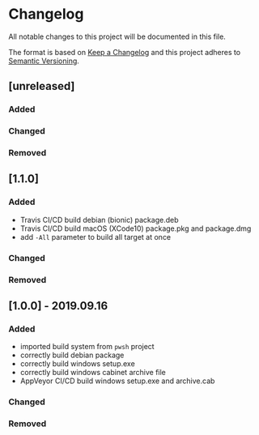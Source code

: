 # Changelog

All notable changes to this project will be documented in this file.

The format is based on [Keep a Changelog](http://keepachangelog.com/en/1.0.0/)
and this project adheres to [Semantic Versioning](http://semver.org/spec/v2.0.0.html).

## [unreleased]

### Added

### Changed

### Removed

## [1.1.0]

### Added

-   Travis CI/CD build debian (bionic) package.deb
-   Travis CI/CD build macOS (XCode10) package.pkg and package.dmg
-   add `-All` parameter to build all target at once

### Changed

### Removed

## [1.0.0] - 2019.09.16

### Added

-   imported build system from `pwsh` project
-   correctly build debian package
-   correctly build windows setup.exe
-   correctly build windows cabinet archive file
-   AppVeyor CI/CD build windows setup.exe and archive.cab

### Changed

### Removed
